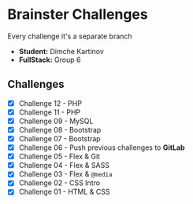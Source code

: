 # Brainster Challenges
Every challenge it's a separate branch
- **Student:** Dimche Kartinov
- **FullStack:** Group 6

## Challenges
- [X] Challenge 12 - PHP
- [x] Challenge 11 - PHP
- [x] Challenge 09 - MySQL
- [x] Challenge 08 - Bootstrap
- [x] Challenge 07 - Bootstrap
- [x] Challenge 06 - Push previous challenges to **GitLab**
- [x] Challenge 05 - Flex & Git
- [x] Challenge 04 - Flex & SASS
- [x] Challenge 03 - Flex & `@media`
- [x] Challenge 02 - CSS Intro
- [x] Challenge 01 - HTML & CSS
